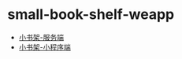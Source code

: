 # small-book-shelf-weapp


- [小书架-服务端](./small-book-shelf-nodejs)
- [小书架-小程序端](./small-book-shelf-weapp)




